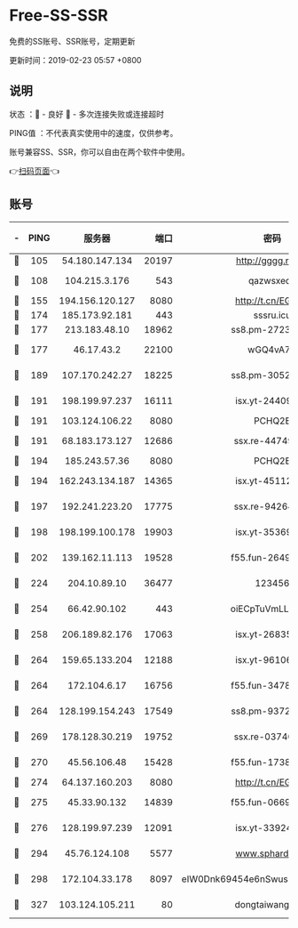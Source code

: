# Free-SS-SSR

免费的SS账号、SSR账号，定期更新

更新时间：2019-02-23 05:57 +0800

## 说明

状态     ：🙂 - 良好 🙁 - 多次连接失败或连接超时

PING值   ：不代表真实使用中的速度，仅供参考。

账号兼容SS、SSR，你可以自由在两个软件中使用。

👉[扫码页面](https://liesauer.github.io/free-ss-ssr.github.io/)👈

## 账号

|-|PING|服务器|端口|密码|加密方式|区域|
|:----:|:----:|:-----:|-----:|:----:|:----:|:----:|
|🙂|105|54.180.147.134|20197|http://gggg.rocks|chacha20|KR|
|🙂|108|104.215.3.176|543|qazwsxedc|aes-256-gcm|JP|
|🙂|155|194.156.120.127|8080|http://t.cn/EGJIyrl|rc4-md5|RU|
|🙂|174|185.173.92.181|443|sssru.icu|rc4-md5|RU|
|🙂|177|213.183.48.10|18962|ss8.pm-27236881|rc4-md5|RU|
|🙂|177|46.17.43.2|22100|wGQ4vA7D|aes-256-gcm|RU|
|🙂|189|107.170.242.27|18225|ss8.pm-30525832|aes-256-cfb|US|
|🙂|191|198.199.97.237|16111|isx.yt-24409459|aes-256-cfb|US|
|🙂|191|103.124.106.22|8080|PCHQ2E|rc4-md5|US|
|🙂|191|68.183.173.127|12686|ssx.re-44749299|aes-256-cfb|US|
|🙂|194|185.243.57.36|8080|PCHQ2E|rc4-md5|US|
|🙂|194|162.243.134.187|14365|isx.yt-45112084|aes-256-cfb|US|
|🙂|197|192.241.223.20|17775|ssx.re-94264903|aes-256-cfb|US|
|🙂|198|198.199.100.178|19903|isx.yt-35369856|aes-256-cfb|US|
|🙂|202|139.162.11.113|19528|f55.fun-26491183|aes-256-cfb|SG|
|🙂|224|204.10.89.10|36477|123456|aes-256-cfb|US|
|🙂|254|66.42.90.102|443|oiECpTuVmLLxk4Ts|aes-256-cfb|US|
|🙂|258|206.189.82.176|17063|isx.yt-26835607|aes-256-cfb|SG|
|🙂|264|159.65.133.204|12188|isx.yt-96106830|aes-256-cfb|SG|
|🙂|264|172.104.6.17|16756|f55.fun-34782964|aes-256-cfb|US|
|🙂|264|128.199.154.243|17549|ss8.pm-93722543|aes-256-cfb|SG|
|🙂|269|178.128.30.219|19752|ssx.re-03740090|aes-256-cfb|SG|
|🙂|270|45.56.106.48|15428|f55.fun-17381628|aes-256-cfb|US|
|🙂|274|64.137.160.203|8080|http://t.cn/EGJIyrl|rc4-md5|CA|
|🙂|275|45.33.90.132|14839|f55.fun-06699506|aes-256-cfb|US|
|🙂|276|128.199.97.239|12091|isx.yt-33924211|aes-256-cfb|SG|
|🙂|294|45.76.124.108|5577|www.sphard.com|aes-256-cfb|AU|
|🙂|298|172.104.33.178|8097|eIW0Dnk69454e6nSwuspv9DmS201tQ0D|aes-256-cfb|SG|
|🙂|327|103.124.105.211|80|dongtaiwang.com|aes-256-cfb|US|
